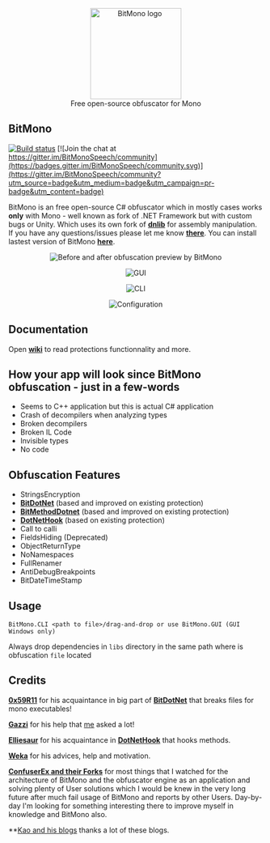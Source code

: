 <p align="center">
  <img src="https://raw.githubusercontent.com/sunnamed434/BitMono/main/resources/logo/BitMonoLogo.png" alt="BitMono logo" width="180" /><br>
  Free open-source obfuscator for Mono<br>
</p>

## BitMono
[![Build status](https://ci.appveyor.com/api/projects/status/8jh35hfno6riq25j?svg=true)](https://ci.appveyor.com/project/sunnamed434/bitmono)
[![Join the chat at https://gitter.im/BitMonoSpeech/community](https://badges.gitter.im/BitMonoSpeech/community.svg)](https://gitter.im/BitMonoSpeech/community?utm_source=badge&utm_medium=badge&utm_campaign=pr-badge&utm_content=badge)

BitMono is an free open-source C# obfuscator which in mostly cases works **only** with Mono - well known as fork of .NET Framework but with custom bugs or Unity. Which uses its own fork of **[dnlib](https://github.com/sunnamed434/dnlib)** for assembly manipulation. If you have any questions/issues please let me know **[there](https://github.com/sunnamed434/BitMono/issues)**. You can install lastest version of BitMono **[here](https://github.com/sunnamed434/BitMono/releases)**.

<p align="center">
<img src="https://raw.githubusercontent.com/sunnamed434/BitMono/main/resources/images/preview/before-after.png"
  alt="Before and after obfuscation preview by BitMono"
</p>

<p align="center">
<img src="https://raw.githubusercontent.com/sunnamed434/BitMono/main/resources/images/preview/GUI.png"
  alt="GUI"
</p>

<p align="center">
<img src="https://raw.githubusercontent.com/sunnamed434/BitMono/main/resources/images/preview/CLI.png"
  alt="CLI"
</p>

<p align="center">
<img src="https://raw.githubusercontent.com/sunnamed434/BitMono/main/resources/images/preview/configuration.png"
  alt="Configuration"
</p>

## Documentation 
Open **[wiki](https://github.com/sunnamed434/BitMono/wiki)** to read protections functionnality and more.

## How your app will look since BitMono obfuscation - just in a few-words
* Seems to C++ application but this is actual C# application
* Crash of decompilers when analyzing types
* Broken decompilers
* Broken IL Code
* Invisible types
* No code 

## Obfuscation Features
* StringsEncryption
* **[BitDotNet](https://github.com/0x59R11/BitDotNet)** (based and improved on existing protection)
* **[BitMethodDotnet](https://github.com/sunnamed434/BitMethodDotnet)** (based and improved on existing protection)
* **[DotNetHook](https://github.com/Elliesaur/DotNetHook)** (based on existing protection)
* Call to calli
* FieldsHiding (Deprecated)
* ObjectReturnType
* NoNamespaces
* FullRenamer
* AntiDebugBreakpoints
* BitDateTimeStamp

## Usage
`BitMono.CLI <path to file>/drag-and-drop or use BitMono.GUI (GUI Windows only)`

Always drop dependencies in `libs` directory in the same path where is obfuscation `file` located

Credits
-------
**[0x59R11](https://github.com/0x59R11)** for his acquaintance in big part of **[BitDotNet](https://github.com/0x59R11/BitDotNet)** that breaks files for mono executables!

**[Gazzi](https://github.com/GazziFX)** for his help that [me](https://github.com/sunnamed434) asked a lot!

**[Elliesaur](https://github.com/Elliesaur)** for his acquaintance in **[DotNetHook](https://github.com/Elliesaur/DotNetHook)** that hooks methods.

**[Weka](https://github.com/sasharumega)** for his advices, help and motivation. 

**[ConfuserEx and their Forks](https://github.com/yck1509/ConfuserEx)** for most things that I watched for the architecture of BitMono and the obfuscator engine as an application and solving plenty of User solutions which I would be knew in the very long future after much fail usage of BitMono and reports by other Users. Day-by-day I'm looking for something interesting there to improve myself in knowledge and BitMono also.

**[Kao and his blogs](https://lifeinhex.com/) thanks a lot of these blogs.